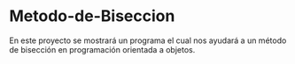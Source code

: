 # Metodo-de-Biseccion
En este proyecto se mostrará un programa el cual nos ayudará a un método de bisección en programación orientada a objetos. 

